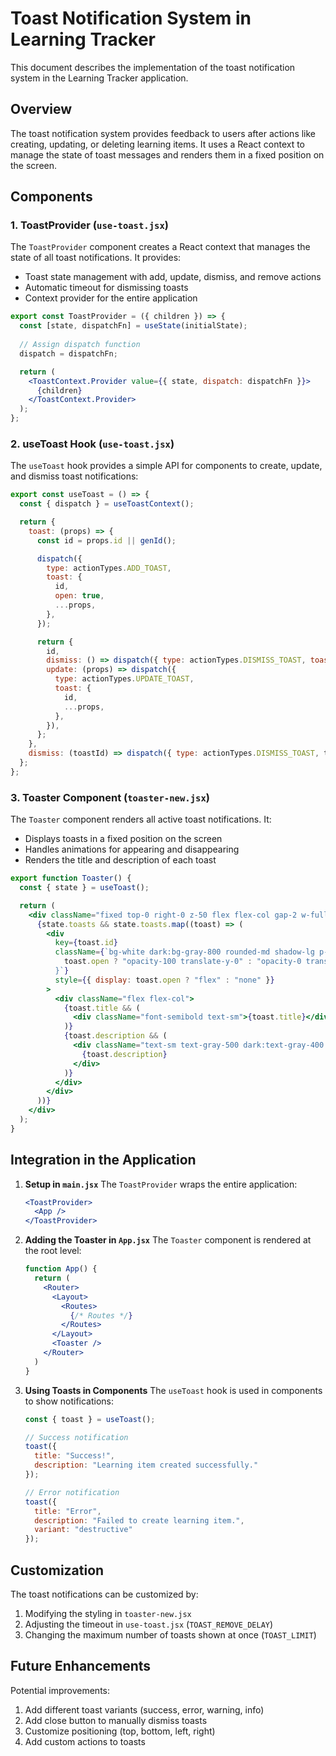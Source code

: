 # Toast Notification System in Learning Tracker

This document describes the implementation of the toast notification system in the Learning Tracker application.

## Overview

The toast notification system provides feedback to users after actions like creating, updating, or deleting learning items. It uses a React context to manage the state of toast messages and renders them in a fixed position on the screen.

## Components

### 1. ToastProvider (`use-toast.jsx`)

The `ToastProvider` component creates a React context that manages the state of all toast notifications. It provides:

- Toast state management with add, update, dismiss, and remove actions
- Automatic timeout for dismissing toasts
- Context provider for the entire application

```jsx
export const ToastProvider = ({ children }) => {
  const [state, dispatchFn] = useState(initialState);
  
  // Assign dispatch function
  dispatch = dispatchFn;

  return (
    <ToastContext.Provider value={{ state, dispatch: dispatchFn }}>
      {children}
    </ToastContext.Provider>
  );
};
```

### 2. useToast Hook (`use-toast.jsx`)

The `useToast` hook provides a simple API for components to create, update, and dismiss toast notifications:

```jsx
export const useToast = () => {
  const { dispatch } = useToastContext();

  return {
    toast: (props) => {
      const id = props.id || genId();

      dispatch({
        type: actionTypes.ADD_TOAST,
        toast: {
          id,
          open: true,
          ...props,
        },
      });

      return {
        id,
        dismiss: () => dispatch({ type: actionTypes.DISMISS_TOAST, toastId: id }),
        update: (props) => dispatch({
          type: actionTypes.UPDATE_TOAST,
          toast: {
            id,
            ...props,
          },
        }),
      };
    },
    dismiss: (toastId) => dispatch({ type: actionTypes.DISMISS_TOAST, toastId }),
  };
};
```

### 3. Toaster Component (`toaster-new.jsx`)

The `Toaster` component renders all active toast notifications. It:

- Displays toasts in a fixed position on the screen
- Handles animations for appearing and disappearing
- Renders the title and description of each toast

```jsx
export function Toaster() {
  const { state } = useToast();

  return (
    <div className="fixed top-0 right-0 z-50 flex flex-col gap-2 w-full max-w-sm p-4 sm:top-auto sm:bottom-0">
      {state.toasts && state.toasts.map((toast) => (
        <div
          key={toast.id}
          className={`bg-white dark:bg-gray-800 rounded-md shadow-lg p-4 transition-all duration-300 ease-in-out ${
            toast.open ? "opacity-100 translate-y-0" : "opacity-0 translate-y-2"
          }`}
          style={{ display: toast.open ? "flex" : "none" }}
        >
          <div className="flex flex-col">
            {toast.title && (
              <div className="font-semibold text-sm">{toast.title}</div>
            )}
            {toast.description && (
              <div className="text-sm text-gray-500 dark:text-gray-400 mt-1">
                {toast.description}
              </div>
            )}
          </div>
        </div>
      ))}
    </div>
  );
}
```

## Integration in the Application

1. **Setup in `main.jsx`**
   The `ToastProvider` wraps the entire application:

   ```jsx
   <ToastProvider>
     <App />
   </ToastProvider>
   ```

2. **Adding the Toaster in `App.jsx`**
   The `Toaster` component is rendered at the root level:

   ```jsx
   function App() {
     return (
       <Router>
         <Layout>
           <Routes>
             {/* Routes */}
           </Routes>
         </Layout>
         <Toaster />
       </Router>
     )
   }
   ```

3. **Using Toasts in Components**
   The `useToast` hook is used in components to show notifications:

   ```jsx
   const { toast } = useToast();
   
   // Success notification
   toast({
     title: "Success!",
     description: "Learning item created successfully."
   });
   
   // Error notification
   toast({
     title: "Error",
     description: "Failed to create learning item.",
     variant: "destructive"
   });
   ```

## Customization

The toast notifications can be customized by:

1. Modifying the styling in `toaster-new.jsx`
2. Adjusting the timeout in `use-toast.jsx` (`TOAST_REMOVE_DELAY`)
3. Changing the maximum number of toasts shown at once (`TOAST_LIMIT`)

## Future Enhancements

Potential improvements:

1. Add different toast variants (success, error, warning, info)
2. Add close button to manually dismiss toasts
3. Customize positioning (top, bottom, left, right)
4. Add custom actions to toasts

